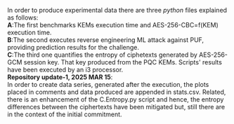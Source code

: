 In order to produce experimental data there are three *python* files explained as follows:  
**A**:The first benchmarks KEMs execution time and AES-256-CBC=f(KEM)  execution time.  
**B**:The second executes reverse engineering ML attack against PUF, providing prediction results for the challenge.  
**C**:The third one quantifies the entropy of ciphetexts generated by AES-256-GCM session key. That key produced from the PQC KEMs. 
Scripts'  results  have been executed  by an i3 processor.  
**Repository update-1, 2025 MAR 15**:  
In order to create data series, generated after the execution, the plots placed in comments and data produced are appended in stats.csv. Related, there is an enhancement of the C.Entropy.py script and hence, the entropy differences between the ciphertexts have been mitigated but, still there are in the context of the initial commitment.
